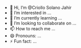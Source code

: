 - 👋 Hi, I’m @Criollo Solano Jahir
- 👀 I’m interested in ...
- 🌱 I’m currently learning ...
- 💞️ I’m looking to collaborate on ...
- 📫 How to reach me ...
- 😄 Pronouns: ...
- ⚡ Fun fact: ...

<!---
Criollo Solano Jahir/Criollo Solano Jahir is a ✨ special ✨ repository because its `README.md` (this file) appears on your GitHub profile.
You can click the Preview link to take a look at your changes.
--->
